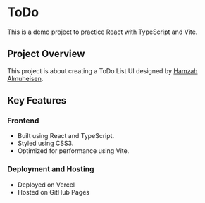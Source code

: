 # ToDo

This is a demo project to practice React with TypeScript and Vite.

## Project Overview

This project is about creating a ToDo List UI designed by [Hamzah Almuheisen](https://github.com/hamzaAlmuhisen).

## Key Features

### Frontend

- Built using React and TypeScript.
- Styled using CSS3.
- Optimized for performance using Vite.

### Deployment and Hosting

- Deployed on Vercel
- Hosted on GitHub Pages
